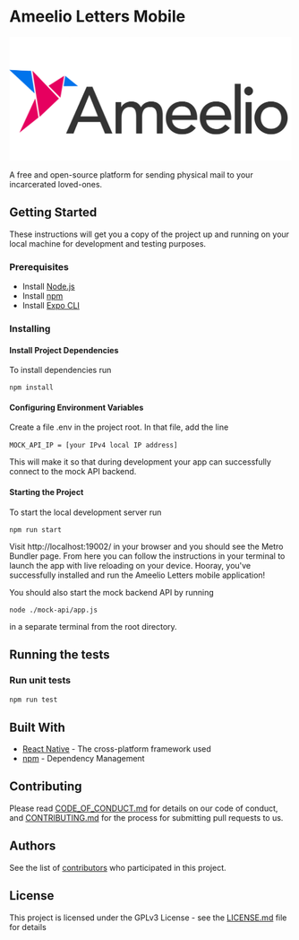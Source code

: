 # Ameelio Letters Mobile

![Ameelio Letters Logo](./src/assets/Ameelio_Logo.png)

A free and open-source platform for sending physical mail to your incarcerated loved-ones.

## Getting Started

These instructions will get you a copy of the project up and running on your local machine for development and testing purposes.

### Prerequisites

- Install [Node.js](https://nodejs.org/en/)
- Install [npm](https://www.npmjs.com/get-npm)
- Install [Expo CLI](https://docs.expo.io/workflow/expo-cli/)

### Installing

#### Install Project Dependencies

To install dependencies run

```
npm install
```

#### Configuring Environment Variables

Create a file .env in the project root. In that file, add the line

`MOCK_API_IP = [your IPv4 local IP address]`

This will make it so that during development your app can successfully connect to the mock API backend.

#### Starting the Project

To start the local development server run

```
npm run start
```

Visit http://localhost:19002/ in your browser and you should see the Metro Bundler page. From here you can follow the instructions in your terminal to launch the app with live reloading on your device. Hooray, you've successfully installed and run the Ameelio Letters mobile application!

You should also start the mock backend API by running

```
node ./mock-api/app.js
```

in a separate terminal from the root directory.

## Running the tests

### Run unit tests

```
npm run test
```

## Built With

- [React Native](https://reactnative.dev/) - The cross-platform framework used
- [npm](https://reactnative.dev/) - Dependency Management

## Contributing

Please read [CODE_OF_CONDUCT.md](CODE_OF_CONDUCT.md) for details on our code of conduct, and [CONTRIBUTING.md](CONTRIBUTING.md) for the process for submitting pull requests to us.

## Authors

See the list of [contributors](https://github.com/AmeelioDev/letters/contributors) who participated in this project.

## License

This project is licensed under the GPLv3 License - see the [LICENSE.md](LICENSE.md) file for details
